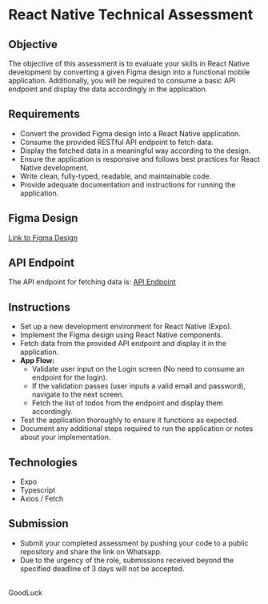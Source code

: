# React Native Technical Assessment

## Objective
The objective of this assessment is to evaluate your skills in React Native development by converting a given Figma design into a functional mobile application. 
Additionally, you will be required to consume a basic API endpoint and display the data accordingly in the application.

## Requirements
- Convert the provided Figma design into a React Native application.
- Consume the provided RESTful API endpoint to fetch data.
- Display the fetched data in a meaningful way according to the design.
- Ensure the application is responsive and follows best practices for React Native development.
- Write clean, fully-typed, readable, and maintainable code.
- Provide adequate documentation and instructions for running the application.

## Figma Design
[Link to Figma Design](#)

## API Endpoint
The API endpoint for fetching data is: [API Endpoint](#)

## Instructions
- Set up a new development environment for React Native (Expo).
- Implement the Figma design using React Native components.
- Fetch data from the provided API endpoint and display it in the application.
- **App Flow:**
   - Validate user input on the Login screen (No need to consume an endpoint for the login).
   - If the validation passes (user inputs a valid email and password), navigate to the next screen.
   - Fetch the list of todos from the endpoint and display them accordingly.
- Test the application thoroughly to ensure it functions as expected.
- Document any additional steps required to run the application or notes about your implementation.

## Technologies
- Expo
- Typescript
- Axios / Fetch

## Submission
- Submit your completed assessment by pushing your code to a public repository and share the link on Whatsapp.
- Due to the urgency of the role, submissions received beyond the specified deadline of 3 days will not be accepted.

<br />
GoodLuck
